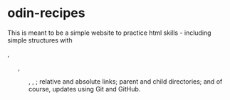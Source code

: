 # odin-recipes
This is meant to be a simple website to practice html skills - including simple structures with <p>, <ul>, <ol>, <a>, <img>; relative and absolute links; parent and child directories; and of course, updates using Git and GitHub.